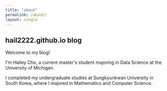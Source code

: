 ```yaml
---
title: "about"
permalink: /about/
layout: single
---
```


## hail2222.github.io blog

Welcome to my blog!

I'm Hailey Cho, a current master's student majoring in Data Science at the University of Michigan.

I completed my undergraduate studies at Sungkyunkwan University in South Korea, where I majored in Mathematics and Computer Science.


